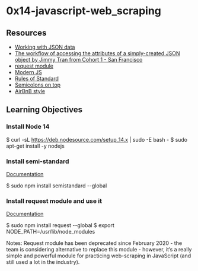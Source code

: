 # 0x14-javascript-web_scraping

## Resources
- [Working with JSON data](https://intranet.alxswe.com/rltoken/ONv-sSv-FA87Mc5rMZmO6A)
- [The workflow of accessing the attributes of a simply-created JSON object by Jimmy Tran from Cohort 1 - San Francisco](https://intranet.alxswe.com/rltoken/zm0h7FqpQCZZpPZqxxwLxA)
- [request module](https://intranet.alxswe.com/rltoken/goymbxGy-cTc5ZdKBTUcTQ)
- [Modern JS](https://intranet.alxswe.com/rltoken/j2PStAUtVPdXKwrrFxpt0g)
- [Rules of Standard](https://intranet.alxswe.com/rltoken/W9rASrTqkF-xXjcwomrMLw)
- [Semicolons on top](https://intranet.alxswe.com/rltoken/GXh9DyGGivUB7pdq9Oqmzg)
- [AirBnB style](https://intranet.alxswe.com/rltoken/NZR55f9vk1dZXj5q7UI5mQ)

## Learning Objectives
### Install Node 14
$ curl -sL https://deb.nodesource.com/setup_14.x | sudo -E bash -
$ sudo apt-get install -y nodejs

### Install semi-standard
[Documentation](https://intranet.alxswe.com/rltoken/GXh9DyGGivUB7pdq9Oqmzg)

$ sudo npm install semistandard --global

### Install request module and use it
[Documentation](https://intranet.alxswe.com/rltoken/goymbxGy-cTc5ZdKBTUcTQ)

$ sudo npm install request --global
$ export NODE_PATH=/usr/lib/node_modules

Notes: Request module has been deprecated since February 2020 - the team is considering alternative to replace this module - however, it’s a really simple and powerful module for practicing web-scraping in JavaScript (and still used a lot in the industry).